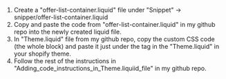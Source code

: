 1. Create a "offer-list-container.liquid" file under "Snippet" -> snipper/offer-list-container.liquid
2. Copy and paste the code from "offer-list-container.liquid" in my github repo into the newly created liquid file.
3. In "Theme.liquid" file from my github repo, copy the custom CSS code (the whole <style>...</style> block) and paste it just under the <head> tag in the "Theme.liquid" in your shopify theme.
4. Follow the rest of the instructions in "Adding_code_instructions_in_Theme.liquiid_file" in my github repo.
